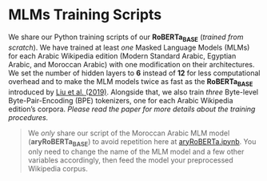# MLMs Training Scripts
We share our Python training scripts of our **RoBERTa<sub>BASE</sub>** (*trained from scratch*). We have trained at least *one* Masked Language Models (MLMs) for each Arabic Wikipedia edition (Modern Standard Arabic, Egyptian Arabic, and Moroccan Arabic) with one modification on their architectures. We set the number of hidden layers to **6** instead of **12** for less computational overhead and to make the MLM models twice as fast as the **RoBERTa<sub>BASE</sub>** introduced by [Liu et al. (2019)](https://arxiv.org/abs/1907.11692). Alongside that, we also train *three* Byte-level Byte-Pair-Encoding (BPE) tokenizers, one for each Arabic Wikipedia edition’s corpora. *Please read the paper for more details about the training procedures.*

> We *only* share our script of the Moroccan Arabic MLM model (**aryRoBERTa<sub>BASE</sub>**) to avoid repetition here at [aryRoBERTa.ipynb](https://github.com/SaiedAlshahrani/performance-implications/blob/main/Language-Modeling-Evals/MLMs-Training-Scripts/aryRoBERTa.ipynb). You only need to change the name of the MLM model and a few other variables accordingly, then feed the model your preprocessed Wikipedia corpus.
